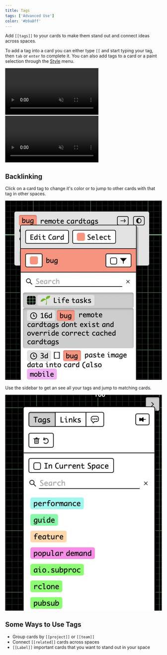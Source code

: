 ```yaml
---
title: Tags
tags: ['Advanced Use']
color: '#b9a8ff'
---
```


Add `[[tags]]` to your cards to make them stand out and connect ideas across spaces.

To add a tag into a card you can either type `[[` and start typing your tag, then `tab` or `enter` to complete it. You can also add tags to a card or a paint selection through the [Style](/posts/styling-cards/) menu.

<video class="wide" autoplay loop muted playsinline>
  <source src="https://kinopio-updates.us-east-1.linodeobjects.com/card-tags.mp4">
</video>

<video class="" autoplay loop muted playsinline>
  <source src="https://kinopio-updates.us-east-1.linodeobjects.com/tag-picker-style-action.mp4">
</video>

## Backlinking

Click on a card tag to change it's color or to jump to other cards with that tag in other spaces.

![](/assets/posts/tag-details.png)

Use the sidebar to get an see all your tags and jump to matching cards.

![](/assets/posts/tag-sidebar.png)


## Some Ways to Use Tags

- Group cards by `[[project]]` or `[[team]]`
- Connect `[[related]]` cards across spaces
- `[[Label]]` important cards that you want to stand out in your space

